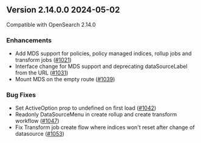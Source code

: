 ## Version 2.14.0.0 2024-05-02

Compatible with OpenSearch 2.14.0

### Enhancements

* Add MDS support for policies, policy managed indices, rollup jobs and transform jobs ([#1021](https://github.com/opensearch-project/index-management-dashboards-plugin/pull/1021))
* Interface change for MDS support and deprecating dataSourceLabel from the URL ([#1031](https://github.com/opensearch-project/index-management-dashboards-plugin/pull/1031))
* Mount MDS on the empty route ([#1039](https://github.com/opensearch-project/index-management-dashboards-plugin/pull/1039))

### Bug Fixes
* Set ActiveOption prop to undefined on first load ([#1042](https://github.com/opensearch-project/index-management-dashboards-plugin/pull/1042))
* Readonly DataSourceMenu in create rollup and create transform workflow ([#1047](https://github.com/opensearch-project/index-management-dashboards-plugin/pull/1047))
* Fix Transform job create flow where indices won't reset after change of datasource ([#1053](https://github.com/opensearch-project/index-management-dashboards-plugin/pull/1053))
